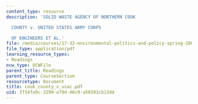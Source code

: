```yaml
---
content_type: resource
description: 'SOLID WASTE AGENCY OF NORTHERN COOK

  COUNTY v. UNITED STATES ARMY CORPS

  OF ENGINEERS ET AL.'
file: /media/courses/17-32-environmental-politics-and-policy-spring-2003/3734fa9c3299e79d46c9a58381cb13dd_cook_county_v_usac.pdf
file_type: application/pdf
learning_resource_types:
- Readings
ocw_type: OCWFile
parent_title: Readings
parent_type: CourseSection
resourcetype: Document
title: cook_county_v_usac.pdf
uid: 3734fa9c-3299-e79d-46c9-a58381cb13dd
---
```

